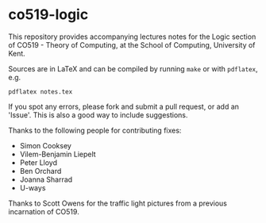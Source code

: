 # co519-logic

This repository provides accompanying lectures notes for the Logic section of CO519 - Theory of Computing, at the School of Computing, University of Kent.

Sources are in LaTeX and can be compiled by running `make` or with `pdflatex`, e.g.

    pdflatex notes.tex

If you spot any errors, please fork and submit a pull request, or add an 'Issue'. This is also a good way to include suggestions.

Thanks to the following people for contributing fixes:
* Simon Cooksey
* Vilem-Benjamin Liepelt
* Peter Lloyd
* Ben Orchard
* Joanna Sharrad
* U-ways

Thanks to Scott Owens for the traffic light pictures from a previous incarnation of CO519.
